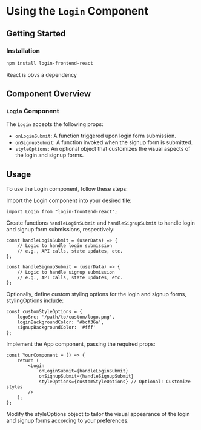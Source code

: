 # Using the `Login` Component

## Getting Started

### Installation

```bash
npm install login-frontend-react 
```
React is obvs a dependency

## Component Overview
### `Login` Component
The `Login` accepts the following props:

* `onLoginSubmit`: A function triggered upon login form submission.
* `onSignupSubmit`: A function invoked when the signup form is submitted.
* `styleOptions`: An optional object that customizes the visual aspects of the login and signup forms.
## Usage
To use the Login component, follow these steps:

Import the Login component into your desired file:

```import Login from "login-frontend-react";```

Create functions `handleLoginSubmit` and `handleSignupSubmit` to handle login and signup form submissions, respectively:

```
const handleLoginSubmit = (userData) => {
    // Logic to handle login submission
    // e.g., API calls, state updates, etc.
};

const handleSignupSubmit = (userData) => {
    // Logic to handle signup submission
    // e.g., API calls, state updates, etc.
};
```
Optionally, define custom styling options for the login and signup forms, stylingOptions include:
```
const customStyleOptions = {
    logoSrc: '/path/to/custom/logo.png',
    loginBackgroundColor: '#bcf36a',
    signupBackgroundColor: '#fff'
};
```
Implement the App component, passing the required props:

```
const YourComponent = () => {
    return (
        <Login
            onLoginSubmit={handleLoginSubmit}
            onSignupSubmit={handleSignupSubmit}
            styleOptions={customStyleOptions} // Optional: Customize styles
        />
    );
};
```

Modify the styleOptions object to tailor the visual appearance of the login and signup forms according to your preferences.

